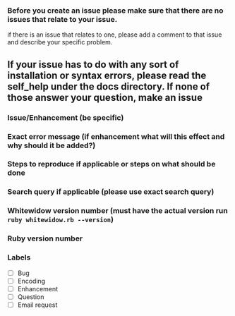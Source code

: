 ### Before you create an issue please make sure that there are no issues that relate to your issue. 
if there is an issue that relates to one, please add a comment to that issue and describe your specific problem.

If your issue has to do with any sort of installation or syntax errors, please read the self_help under the docs
directory. If none of those answer your question, make an issue
--

### Issue/Enhancement (be specific)


### Exact error message (if enhancement what will this effect and why should it be added?)


### Steps to reproduce if applicable or steps on what should be done


### Search query if applicable (please use exact search query)


### Whitewidow version number (must have the actual version run `ruby whitewidow.rb --version`)


### Ruby version number


### Labels

 - [ ] Bug
 - [ ] Encoding
 - [ ] Enhancement
 - [ ] Question
 - [ ] Email request